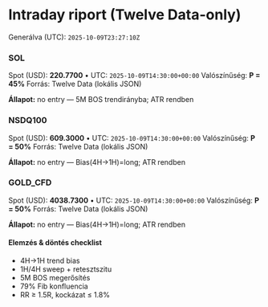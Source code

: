 # Intraday riport (Twelve Data-only)

Generálva (UTC): `2025-10-09T23:27:10Z`

### SOL

Spot (USD): **220.7700** • UTC: `2025-10-09T14:30:00+00:00`
Valószínűség: **P = 45%**
Forrás: Twelve Data (lokális JSON)

**Állapot:** no entry — 5M BOS trendirányba; ATR rendben

### NSDQ100

Spot (USD): **609.3000** • UTC: `2025-10-09T14:30:00+00:00`
Valószínűség: **P = 50%**
Forrás: Twelve Data (lokális JSON)

**Állapot:** no entry — Bias(4H→1H)=long; ATR rendben

### GOLD_CFD

Spot (USD): **4038.7300** • UTC: `2025-10-09T14:30:00+00:00`
Valószínűség: **P = 50%**
Forrás: Twelve Data (lokális JSON)

**Állapot:** no entry — Bias(4H→1H)=long; ATR rendben

#### Elemzés & döntés checklist
- 4H→1H trend bias
- 1H/4H sweep + retesztszitu
- 5M BOS megerősítés
- 79% Fib konfluencia
- RR ≥ 1.5R, kockázat ≤ 1.8%
